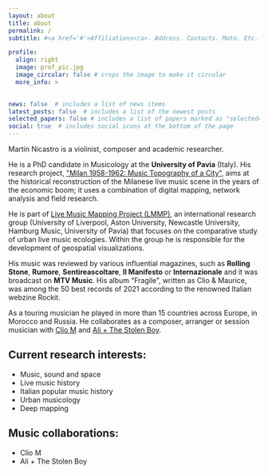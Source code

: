 ```yaml
---
layout: about
title: about
permalink: /
subtitle: #<a href='#'>Affiliations</a>. Address. Contacts. Moto. Etc.

profile:
  align: right
  image: prof_pic.jpg
  image_circular: false # crops the image to make it circular
  more_info: >
    

news: false  # includes a list of news items
latest_posts: false  # includes a list of the newest posts
selected_papers: false # includes a list of papers marked as "selected={true}"
social: true  # includes social icons at the bottom of the page
---
```


Martin Nicastro is a violinist, composer and academic researcher.

He is a PhD candidate in Musicology at the <b>University of Pavia</b> (Italy). His research project, ["Milan 1958-1962: Music Topography of a City"](https://musictopography.github.io), aims at the historical reconstruction of the Milanese live music scene in the years of the economic boom; it uses a combination of digital mapping, network analysis and field research.

He is part of [Live Music Mapping Project (LMMP)](https://livemusicresearch.org), an international research group (University of Liverpool, Aston University, Newcastle University, Hamburg Music, University of Pavia) that focuses on the comparative study of urban live music ecologies. Within the group he is responsible for the development of geospatial visualizations. 

His music was reviewed by various influential magazines, such as <b>Rolling Stone</b>, <b>Rumore</b>, <b>Sentireascoltare</b>, <b>Il Manifesto</b> or <b>Internazionale</b> and it was broadcast on <b>MTV Music</b>. His album “Fragile”, written as Clio & Maurice, was among the 50 best records of 2021 according to the renowned Italian webzine Rockit.

As a touring musician he played in more than 15 countries across Europe, in Morocco and Russia. He collaborates as a composer, arranger or session musician with [Clio M](https://www.instagram.com/cliommusic/) and [Ali + The Stolen Boy](https://www.instagram.com/alixdo0000000/).

## Current research interests:

- Music, sound and space
- Live music history
- Italian popular music history
- Urban musicology
- Deep mapping

##  Music collaborations:

- Clio M
- Ali + The Stolen Boy